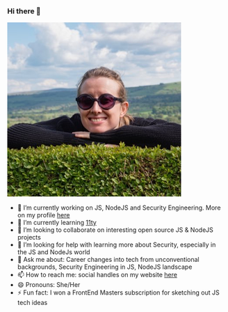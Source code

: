 ### Hi there 👋

![alt text](./Charlotte_fereday.jpg)

- 🔭 I’m currently working on JS, NodeJS and Security Engineering. More on my profile [here](https://www.charlottebrf.dev/profile)
- 🌱 I’m currently learning [11ty](https://www.11ty.dev/)
- 👯 I’m looking to collaborate on interesting open source JS & NodeJS projects
- 🤔 I’m looking for help with learning more about Security, especially in the JS and NodeJs world
- 💬 Ask me about: Career changes into tech from unconventional backgrounds, Security Engineering in JS, NodeJS landscape
- 📫 How to reach me: social handles on my website [here](https://www.charlottebrf.dev/)
- 😄 Pronouns: She/Her
- ⚡ Fun fact: I won a FrontEnd Masters subscription for sketching out JS tech ideas

